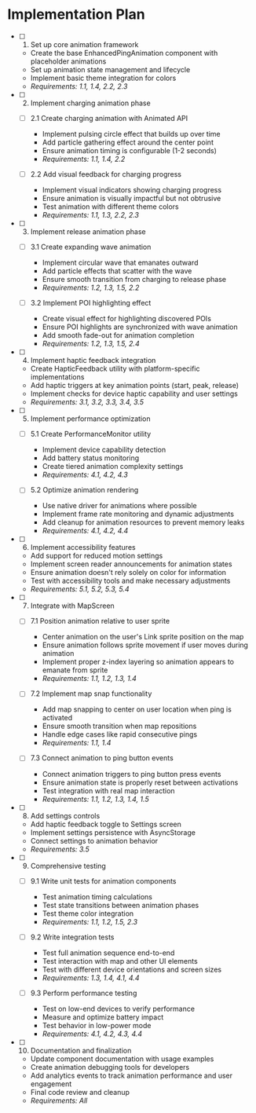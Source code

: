 # Implementation Plan

- [ ] 1. Set up core animation framework


  - Create the base EnhancedPingAnimation component with placeholder animations
  - Set up animation state management and lifecycle
  - Implement basic theme integration for colors
  - _Requirements: 1.1, 1.4, 2.2, 2.3_

- [ ] 2. Implement charging animation phase
  - [ ] 2.1 Create charging animation with Animated API
    - Implement pulsing circle effect that builds up over time
    - Add particle gathering effect around the center point
    - Ensure animation timing is configurable (1-2 seconds)
    - _Requirements: 1.1, 1.4, 2.2_
  
  - [ ] 2.2 Add visual feedback for charging progress
    - Implement visual indicators showing charging progress
    - Ensure animation is visually impactful but not obtrusive
    - Test animation with different theme colors
    - _Requirements: 1.1, 1.3, 2.2, 2.3_

- [ ] 3. Implement release animation phase
  - [ ] 3.1 Create expanding wave animation
    - Implement circular wave that emanates outward
    - Add particle effects that scatter with the wave
    - Ensure smooth transition from charging to release phase
    - _Requirements: 1.2, 1.3, 1.5, 2.2_
  
  - [ ] 3.2 Implement POI highlighting effect
    - Create visual effect for highlighting discovered POIs
    - Ensure POI highlights are synchronized with wave animation
    - Add smooth fade-out for animation completion
    - _Requirements: 1.2, 1.3, 1.5, 2.4_

- [ ] 4. Implement haptic feedback integration
  - Create HapticFeedback utility with platform-specific implementations
  - Add haptic triggers at key animation points (start, peak, release)
  - Implement checks for device haptic capability and user settings
  - _Requirements: 3.1, 3.2, 3.3, 3.4, 3.5_

- [ ] 5. Implement performance optimization
  - [ ] 5.1 Create PerformanceMonitor utility
    - Implement device capability detection
    - Add battery status monitoring
    - Create tiered animation complexity settings
    - _Requirements: 4.1, 4.2, 4.3_
  
  - [ ] 5.2 Optimize animation rendering
    - Use native driver for animations where possible
    - Implement frame rate monitoring and dynamic adjustments
    - Add cleanup for animation resources to prevent memory leaks
    - _Requirements: 4.1, 4.2, 4.4_

- [ ] 6. Implement accessibility features
  - Add support for reduced motion settings
  - Implement screen reader announcements for animation states
  - Ensure animation doesn't rely solely on color for information
  - Test with accessibility tools and make necessary adjustments
  - _Requirements: 5.1, 5.2, 5.3, 5.4_

- [ ] 7. Integrate with MapScreen
  - [ ] 7.1 Position animation relative to user sprite
    - Center animation on the user's Link sprite position on the map
    - Ensure animation follows sprite movement if user moves during animation
    - Implement proper z-index layering so animation appears to emanate from sprite
    - _Requirements: 1.1, 1.2, 1.3, 1.4_
  
  - [ ] 7.2 Implement map snap functionality
    - Add map snapping to center on user location when ping is activated
    - Ensure smooth transition when map repositions
    - Handle edge cases like rapid consecutive pings
    - _Requirements: 1.1, 1.4_
  
  - [ ] 7.3 Connect animation to ping button events
    - Connect animation triggers to ping button press events
    - Ensure animation state is properly reset between activations
    - Test integration with real map interaction
    - _Requirements: 1.1, 1.2, 1.3, 1.4, 1.5_

- [ ] 8. Add settings controls
  - Add haptic feedback toggle to Settings screen
  - Implement settings persistence with AsyncStorage
  - Connect settings to animation behavior
  - _Requirements: 3.5_

- [ ] 9. Comprehensive testing
  - [ ] 9.1 Write unit tests for animation components
    - Test animation timing calculations
    - Test state transitions between animation phases
    - Test theme color integration
    - _Requirements: 1.1, 1.2, 1.5, 2.3_
  
  - [ ] 9.2 Write integration tests
    - Test full animation sequence end-to-end
    - Test interaction with map and other UI elements
    - Test with different device orientations and screen sizes
    - _Requirements: 1.3, 1.4, 4.1, 4.4_
  
  - [ ] 9.3 Perform performance testing
    - Test on low-end devices to verify performance
    - Measure and optimize battery impact
    - Test behavior in low-power mode
    - _Requirements: 4.1, 4.2, 4.3, 4.4_

- [ ] 10. Documentation and finalization
  - Update component documentation with usage examples
  - Create animation debugging tools for developers
  - Add analytics events to track animation performance and user engagement
  - Final code review and cleanup
  - _Requirements: All_